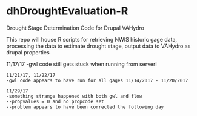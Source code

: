 # dhDroughtEvaluation-R
Drought Stage Determination Code for Drupal VAHydro

This repo will house R scripts for retrieving NWIS historic gage data, processing the data to estimate drought stage, output data to VAHydro as drupal properties 

11/17/17
	-gwl code still gets stuck when running from server! 

	11/21/17, 11/22/17
	-gwl code appears to have run for all gages 11/14/2017 - 11/20/2017
	
	11/29/17
	-something strange happened with both gwl and flow 
	--propvalues = 0 and no propcode set 
	--problem appears to have been corrected the following day 